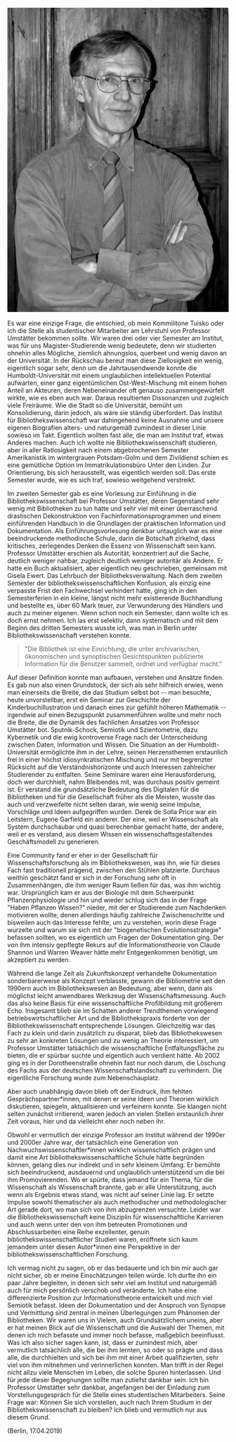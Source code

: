 ![Prof. Dr. Walter Umstätter](img/umstaetter.png)

Es war eine einzige Frage, die entschied, ob mein Kommilitone Tuisko
oder ich die Stelle als studentischer Mitarbeiter am Lehrstuhl von
Professor Umstätter bekommen sollte. Wir waren drei oder vier Semester
am Institut, was für uns Magister-Studierende wenig bedeutete, denn wir
studierten ohnehin alles Mögliche, ziemlich ahnungslos, querbeet und
wenig davon an der Universität. In der Rückschau bereut man diese
Ziellosigkeit ein wenig, eigentlich sogar sehr, denn um die
Jahrtausendwende konnte die Humboldt-Universität mit einem unglaublichen
intellektuellen Potential aufwarten, einer ganz eigentümlichen
Ost-West-Mischung mit einem hohen Anteil an Akteuren, deren
Nebeneinander oft genauso zusammengewürfelt wirkte, wie es eben auch
war. Daraus resultierten Dissonanzen und zugleich viele Freiräume. Wie
die Stadt so die Universität, bemüht um Konsolidierung, darin jedoch,
als wäre sie ständig überfordert. Das Institut für
Bibliothekswissenschaft war dahingehend keine Ausnahme und unsere
eigenen Biografien alters- und naturgemäß zumindest in dieser Linie
sowieso im Takt. Eigentlich wollten fast alle, die man am Institut traf,
etwas Anderes machen. Auch ich wollte nie Bibliothekswissenschaft
studieren, aber in aller Ratlosigkeit nach einem abgebrochenen Semester
Amerikanistik im wintergrauen Potsdam-Golm und dem Zivildienst schien es
eine gemütliche Option im Immatrikulationsbüro Unter den Linden. Zur
Orientierung, bis sich herausstellt, was eigentlich werden soll. Das
erste Semester wurde, wie es sich traf, sowieso weitgehend verstreikt.

Im zweiten Semester gab es eine Vorlesung zur Einführung in die
Bibliothekswissenschaft bei Professor Umstätter, deren Gegenstand sehr
wenig mit Bibliotheken zu tun hatte und sehr viel mit einer überraschend
drastischen Dekonstruktion von Fachinformationsprogrammen und einem
einführenden Handbuch in die Grundlagen der praktischen Information und
Dokumentation. Als Einführungsvorlesung denkbar untauglich war es eine
beeindruckende methodische Schule, darin die Botschaft zirkelnd, dass
kritisches, zerlegendes Denken die Essenz von Wissenschaft sein kann.
Professor Umstätter erschien als Autorität, konzentriert auf die Sache,
deutlich weniger nahbar, zugleich deutlich weniger autoritär als Andere.
Er hatte ein Buch aktualisiert, aber eigentlich neu geschrieben,
gemeinsam mit Gisela Ewert. Das Lehrbuch der Bibliotheksverwaltung. Nach
dem zweiten Semester der bibliothekswissenschaftlichen Konfusion, als
einzig eine verpasste Frist den Fachwechsel verhindert hatte, ging ich
in den Semesterferien in ein kleine, längst nicht mehr existierende
Buchhandlung und bestellte es, über 60 Mark teuer, zur Verwunderung des
Händlers und auch zu meiner eigenen. Wenn schon noch ein Semester, dann
wollte ich es doch ernst nehmen. Ich las erst selektiv, dann
systematisch und mit dem Beginn des dritten Semesters wusste ich, was
man in Berlin unter Bibliothekswissenschaft verstehen konnte.

> "Die Bibliothek ist eine Einrichtung, die unter archivarischen,
> ökonomischen und synoptischen Gesichtspunkten publizierte Information
> für die Benutzer sammelt, ordnet und verfügbar macht."

Auf dieser Definition konnte man aufbauen, verstehen und Ansätze finden.
Es gab nun also einen Grundstock, der sich als sehr hilfreich erwies,
wenn man einerseits die Breite, die das Studium selbst bot -- man
besuchte, heute unvorstellbar, erst ein Seminar zur Geschichte der
Kinderbuchillustration und danach eines zur gefühlt höheren Mathematik
-- irgendwie auf einen Bezugspunkt zusammenführen wollte und mehr noch
die Breite, die die Dynamik des fachlichen Ansatzes von Professor
Umstätter bot. Sputnik-Schock, Semiotik und Szientometrie, dazu
Kybernetik und die ewig kontroverse Frage nach der Unterscheidung
zwischen Daten, Information und Wissen. Die Situation an der
Humboldt-Universität ermöglichte ihm in der Lehre, seinen Herzensthemen
erstaunlich frei in einer höchst idiosynkratischen Mischung und nur mit
begrenzter Rücksicht auf die Verständnishorizonte und auch Interessen
zahlreicher Studierender zu entfalten. Seine Seminare waren eine
Herausforderung, doch wer durchhielt, nahm Bleibendes mit, was durchaus
positiv gemeint ist. Er verstand die grundsätzliche Bedeutung des
Digitalen für die Bibliotheken und für die Gesellschaft früher als die
Meisten, wusste das auch und verzweifelte nicht selten daran, wie wenig
seine Impulse, Vorschläge und Ideen aufgegriffen wurden. Derek de Solla
Price war ein Leitstern, Eugene Garfield ein anderer. Der eine, weil er
Wissenschaft als System durchschaubar und quasi berechenbar gemacht
hatte, der andere, weil er es verstand, aus diesem Wissen ein
wissenschaftsgestaltendes Geschäftsmodell zu generieren.

Eine Community fand er eher in der Gesellschaft für
Wissenschaftsforschung als im Bibliothekswesen, was ihn, wie für dieses
Fach fast traditionell prägend, zwischen den Stühlen platzierte.
Durchaus weithin geschätzt fand er sich in der Forschung sehr oft in
Zusammenhängen, die ihm weniger Raum ließen für das, was ihm wichtig
war. Ursprünglich kam er aus der Biologie mit dem Schwerpunkt
Pflanzenphysiologie und hin und wieder schlug sich das in der Frage
"Haben Pflanzen Wissen?" nieder, mit der er Studierende zum Nachdenken
motivieren wollte, denen allerdings häufig zahlreiche Zwischenschritte
und bisweilen auch das Interesse fehlte, um zu verstehen, worin diese
Frage wurzelte und warum sie sich mit der "biogenetischen
Evolutionsstrategie" befassen sollten, wo es eigentlich um Fragen der
Dokumentation ging. Der von ihm intensiv gepflegte Rekurs auf die
Informationstheorie von Claude Shannon und Warren Weaver hätte mehr
Entgegenkommen benötigt, um akzeptiert zu werden.

Während die lange Zeit als Zukunftskonzept verhandelte Dokumentation
sonderbarerweise als Konzept verblasste, gewann die Bibliometrie seit
den 1990ern auch im Bibliothekswesen an Bedeutung, aber wenn, dann als
möglichst leicht anwendbares Werkzeug der Wissenschaftsmessung. Auch das
also keine Basis für eine wissenschaftliche Profilbildung mit größerem
Echo. Insgesamt blieb sie im Schatten anderer Trendthemen vorwiegend
betriebswirtschaftlicher Art und die Bibliothekspraxis forderte von der
Bibliothekswissenschaft entsprechende Lösungen. Gleichzeitig war das
Fach zu klein und darin zusätzlich zu disparat, blieb das
Bibliothekswesen zu sehr an konkreten Lösungen und zu wenig an Theorie
interessiert, um Professor Umstätter tatsächlich die wissenschaftliche
Entfaltungsfläche zu bieten, die er spürbar suchte und eigentlich auch
verdient hätte. Ab 2002 ging es in der Dorotheenstraße ohnehin fast nur
noch darum, die Löschung des Fachs aus der deutschen
Wissenschaftslandschaft zu verhindern. Die eigentliche Forschung wurde
zum Nebenschauplatz.

Aber auch unabhängig davon blieb oft der Eindruck, ihm fehlten
Gesprächspartner\*innen, mit denen er seine Ideen und Theorien wirklich
diskutieren, spiegeln, aktualisieren und verfeinern konnte. Sie klangen
nicht selten zunächst irritierend, waren jedoch an vielen Stellen
erstaunlich ihrer Zeit voraus, hier und da vielleicht eher noch neben
ihr.

Obwohl er vermutlich der einzige Professor am Institut während der
1990er und 2000er Jahre war, der tatsächlich eine Generation von
Nachwuchswissenschaftler\*innen wirklich wissenschaftlich prägen und
damit eine Art bibliothekswissenschaftliche Schule hätte begründen
können, gelang dies nur indirekt und in sehr kleinem Umfang. Er bemühte
sich beeindruckend, ausdauernd und unglaublich unterstützend um die bei
ihm Promovierenden. Wo er spürte, dass jemand für ein Thema, für die
Wissenschaft als Wissenschaft brannte, gab er alle Unterstützung, auch
wenn als Ergebnis etwas stand, was nicht auf seiner Linie lag. Er setzte
Impulse sowohl thematischer als auch methodischer und methodologischer
Art gerade dort, wo man sich von ihm abzugrenzen versuchte. Leider war
die Bibliothekswissenschaft keine Disziplin für wissenschaftliche
Karrieren und auch wenn unter den von ihm betreuten Promotionen und
Abschlussarbeiten eine Reihe exzellenter, genuin
bibliothekswissenschaftlicher Studien waren, eröffnete sich kaum
jemandem unter diesen Autor\*innen eine Perspektive in der
bibliothekswissenschaftlichen Forschung.

Ich vermag nicht zu sagen, ob er das bedauerte und ich bin mir auch gar
nicht sicher, ob er meine Einschätzungen teilen würde. Ich durfte ihn
ein paar Jahre begleiten, in denen sich sehr viel am Institut und
naturgemäß auch für mich persönlich verschob und veränderte. Ich habe
eine differenzierte Position zur Informationstheorie entwickelt und mich
viel Semiotik befasst. Ideen der Dokumentation und der Anspruch von
Synopse und Vermittlung sind zentral in meinen Überlegungen zum Phänomen
der Bibliotheken. Wir waren uns in Vielem, auch Grundsätzlichem uneins,
aber er hat meinen Blick auf die Wissenschaft und die Auswahl der
Themen, mit denen ich mich befasste und immer noch befasse, maßgeblich
beeinflusst. Was ich also sicher sagen kann, ist, dass er zumindest
mich, aber vermutlich tatsächlich alle, die bei ihm lernten, so oder so
prägte und dass alle, die durchhielten und sich bei ihm mit einer Arbeit
qualifizierten, sehr viel von ihm mitnehmen und verinnerlichen konnten.
Man trifft in der Regel nicht allzu viele Menschen im Leben, die solche
Spuren hinterlassen. Und für jede dieser Begegnungen sollte man zutiefst
dankbar sein. Ich bin Professor Umstätter sehr dankbar, angefangen bei
der Einladung zum Vorstellungsgespräch für die Stelle eines
studentischen Mitarbeiters. Seine Frage war: Können Sie sich vorstellen,
auch nach Ihrem Studium in der Bibliothekswissenschaft zu bleiben? Ich
blieb und vermutlich nur aus diesem Grund.

(Berlin, 17.04.2019)
